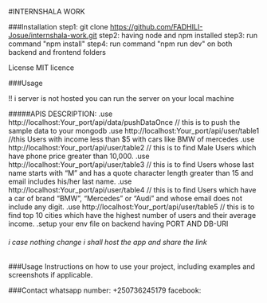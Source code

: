 #INTERNSHALA WORK

###Installation
step1: git clone https://github.com/FADHILI-Josue/internshala-work.git
step2: having node and npm installed
step3: run command "npm install"
step4: run command "npm run dev" on both backend and frontend folders

License
MIT licence

###Usage

!! i server is not hosted you can run the server on your local machine

#####APIS DESCRIPTION:
.use http://localhost:Your_port/api/data/pushDataOnce // this is to push the sample data to your mongodb
.use http://localhost:Your_port/api/user/table1 //this Users with income less than $5 with cars like BMW of mercedes
.use http://localhost:Your_port/api/user/table2 // this is to find Male Users which have phone price greater than 10,000.
.use http://localhost:Your_port/api/user/table3 // this is to find Users whose last name starts with “M” and has a quote character length greater than 15 and email includes his/her last name.
.use http://localhost:Your_port/api/user/table4 // this is to find Users which have a car of brand “BMW”, “Mercedes” or “Audi” and whose email does not include any digit.
.use http://localhost:Your_port/api/user/table5  // this is to find top 10 cities which have the highest number of users and their average income.
.setup your env file on backend having PORT AND DB-URI
###### i case nothing change i shall host the app and share the link


###Usage
Instructions on how to use your project, including examples and screenshots if applicable.

###Contact
whatsapp number: +250736245179
facebook: 
